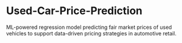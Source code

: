 # Used-Car-Price-Prediction
ML-powered regression model predicting fair market prices of used vehicles to support data-driven pricing strategies in automotive retail.
